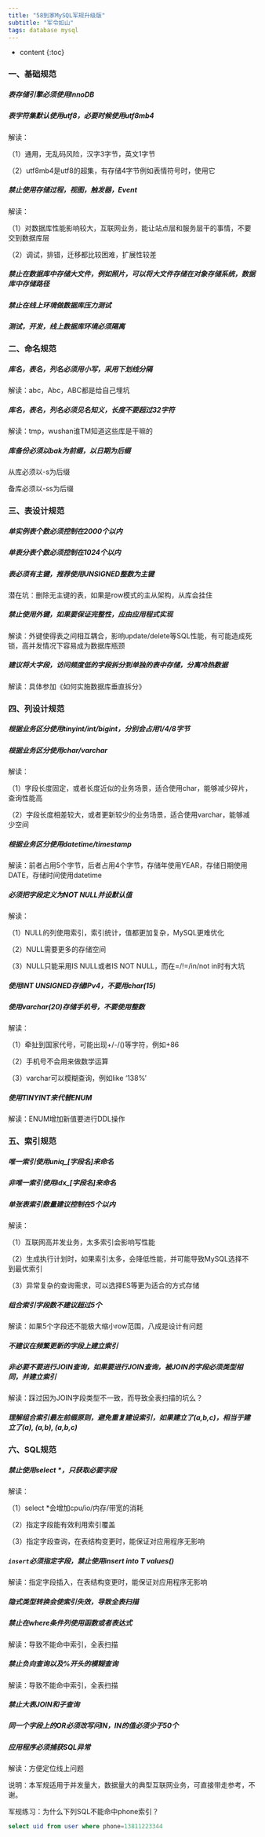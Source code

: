 ```yaml
---
title: "58到家MySQL军规升级版"  
subtitle: "军令如山"  
tags: database mysql
---
```




* content
{:toc}



### 一、基础规范

##### 表存储引擎必须使用InnoDB

 

##### 表字符集默认使用utf8，必要时候使用utf8mb4

解读：

（1）通用，无乱码风险，汉字3字节，英文1字节

（2）utf8mb4是utf8的超集，有存储4字节例如表情符号时，使用它

 

##### 禁止使用存储过程，视图，触发器，Event

解读：

（1）对数据库性能影响较大，互联网业务，能让站点层和服务层干的事情，不要交到数据库层

（2）调试，排错，迁移都比较困难，扩展性较差

 

##### 禁止在数据库中存储大文件，例如照片，可以将大文件存储在对象存储系统，数据库中存储路径

##### 禁止在线上环境做数据库压力测试

##### 测试，开发，线上数据库环境必须隔离

 

### 二、命名规范

##### 库名，表名，列名必须用小写，采用下划线分隔

解读：abc，Abc，ABC都是给自己埋坑

 

##### 库名，表名，列名必须见名知义，长度不要超过32字符

解读：tmp，wushan谁TM知道这些库是干嘛的

 

##### 库备份必须以bak为前缀，以日期为后缀

从库必须以-s为后缀

备库必须以-ss为后缀

 

### 三、表设计规范

##### 单实例表个数必须控制在2000个以内

##### 单表分表个数必须控制在1024个以内

##### 表必须有主键，推荐使用UNSIGNED整数为主键

潜在坑：删除无主键的表，如果是row模式的主从架构，从库会挂住

 

##### 禁止使用外键，如果要保证完整性，应由应用程式实现

解读：外键使得表之间相互耦合，影响update/delete等SQL性能，有可能造成死锁，高并发情况下容易成为数据库瓶颈

 

##### 建议将大字段，访问频度低的字段拆分到单独的表中存储，分离冷热数据

解读：具体参加《如何实施数据库垂直拆分》

 

### 四、列设计规范

##### 根据业务区分使用tinyint/int/bigint，分别会占用1/4/8字节

##### 根据业务区分使用char/varchar

解读：

（1）字段长度固定，或者长度近似的业务场景，适合使用char，能够减少碎片，查询性能高

（2）字段长度相差较大，或者更新较少的业务场景，适合使用varchar，能够减少空间

 

##### 根据业务区分使用datetime/timestamp

解读：前者占用5个字节，后者占用4个字节，存储年使用YEAR，存储日期使用DATE，存储时间使用datetime

 

##### 必须把字段定义为NOT NULL并设默认值

解读：

（1）NULL的列使用索引，索引统计，值都更加复杂，MySQL更难优化

（2）NULL需要更多的存储空间

（3）NULL只能采用IS NULL或者IS NOT NULL，而在=/!=/in/not in时有大坑

 

##### 使用INT UNSIGNED存储IPv4，不要用char(15)

 

##### 使用varchar(20)存储手机号，不要使用整数

解读：

（1）牵扯到国家代号，可能出现+/-/()等字符，例如+86

（2）手机号不会用来做数学运算

（3）varchar可以模糊查询，例如like ‘138%’

 

##### 使用TINYINT来代替ENUM

解读：ENUM增加新值要进行DDL操作

 

### 五、索引规范

##### 唯一索引使用uniq_[字段名]来命名

##### 非唯一索引使用idx_[字段名]来命名

##### 单张表索引数量建议控制在5个以内

解读：

（1）互联网高并发业务，太多索引会影响写性能

（2）生成执行计划时，如果索引太多，会降低性能，并可能导致MySQL选择不到最优索引

（3）异常复杂的查询需求，可以选择ES等更为适合的方式存储

 

##### 组合索引字段数不建议超过5个

解读：如果5个字段还不能极大缩小row范围，八成是设计有问题

 

##### 不建议在频繁更新的字段上建立索引

##### 非必要不要进行JOIN查询，如果要进行JOIN查询，被JOIN的字段必须类型相同，并建立索引

解读：踩过因为JOIN字段类型不一致，而导致全表扫描的坑么？

 

##### 理解组合索引最左前缀原则，避免重复建设索引，如果建立了(a,b,c)，相当于建立了(a), (a,b), (a,b,c)

 

### 六、SQL规范

##### 禁止使用select *，只获取必要字段

解读：

（1）select *会增加cpu/io/内存/带宽的消耗

（2）指定字段能有效利用索引覆盖

（3）指定字段查询，在表结构变更时，能保证对应用程序无影响

 

##### `insert`必须指定字段，禁止使用insert into T values()

解读：指定字段插入，在表结构变更时，能保证对应用程序无影响

 

##### 隐式类型转换会使索引失效，导致全表扫描

 

##### 禁止在where条件列使用函数或者表达式

解读：导致不能命中索引，全表扫描

 

##### 禁止负向查询以及%开头的模糊查询

解读：导致不能命中索引，全表扫描

 

##### 禁止大表JOIN和子查询

##### 同一个字段上的OR必须改写问IN，IN的值必须少于50个

##### 应用程序必须捕获SQL异常

解读：方便定位线上问题


说明：本军规适用于并发量大，数据量大的典型互联网业务，可直接带走参考，不谢。



军规练习：为什么下列SQL不能命中phone索引？
```sql
select uid from user where phone=13811223344
```

